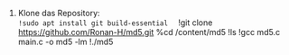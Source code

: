 1. Klone das Repository:  
   ```!sudo apt install git build-essential  ```
!git clone https://github.com/Ronan-H/md5.git
%cd /content/md5
!ls
!gcc md5.c main.c -o md5 -lm
!./md5
